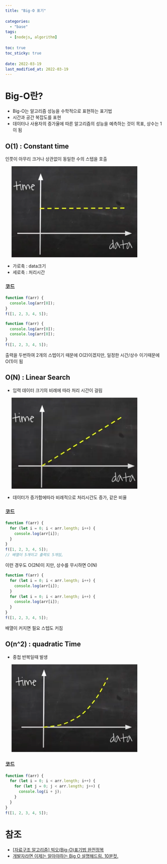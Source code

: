 ```yaml
---
title: "Big-O 표기"

categories:
  - "base"
tags:
  - [nodejs, algorithm]

toc: true
toc_sticky: true

date: 2022-03-19
last_modified_at: 2022-03-19
---
```


# Big-O란?

- Big-O는 알고리즘 성능을 수학적으로 표현하는 표기법
- 시간과 공간 복잡도를 표현
- 데이터나 사용자의 증가율에 따른 알고리즘의 성능을 예측하는 것이 목표, 상수는 1이 됨

## O(1) : Constant time

인풋이 아무리 크거나 상관없이 동일한 수의 스텝을 호출

<img style="margin-left:20px;"  width="400" alt="failRatio" src="/assets/img/algoritm/base/o1.png">

- 가로축 : data크기
- 세로축 : 처리시간

### 코드

```js
function f(arr) {
  console.log(arr[0]);
}
f([1, 2, 3, 4, 5]);
```

```js
function f(arr) {
  console.log(arr[0]);
  console.log(arr[0]);
}
f([1, 2, 3, 4, 5]);
```

출력을 두번하여 2개의 스텝이기 때문에 O(2)이겠지만, 일정한 시간/상수 이기때문에 O(1)이 됨

## O(N) : Linear Search

- 입력 데이터 크기의 비례에 따라 처리 시간이 걸림

<img style="margin-left:20px;"  width="400" alt="failRatio" src="/assets/img/algoritm/base/on.png">

- 데이터가 증가함에따라 비례적으로 처리시간도 증가, 같은 비율

### 코드

```js
function f(arr) {
  for (let i = 0; i < arr.length; i++) {
    console.log(arr[i]);
  }
}
f([1, 2, 3, 4, 5]);
// 배열이 5개이고 출력도 5개임,
```

이런 경우도 O(2N)이 지만, 상수를 무시하면 O(N)

```js
function f(arr) {
  for (let i = 0; i < arr.length; i++) {
    console.log(arr[i]);
  }
  for (let i = 0; i < arr.length; i++) {
    console.log(arr[i]);
  }
}
f([1, 2, 3, 4, 5]);
```

배열이 커지면 필요 스텝도 커짐

## O(n^2) : quadratic Time

- 중첩 반복일때 발생

<img style="margin-left:20px;"  width="400" alt="failRatio" src="/assets/img/algoritm/base/o^2.png">

### 코드

```js
function f(arr) {
  for (let i = 0; i < arr.length; i++) {
    for (let j = 0; j < arr.length; j++) {
      console.log(i + j);
    }
  }
}
f([1, 2, 3, 4, 5]);
```

# 참조

- [[자료구조 알고리즘] 빅오(Big-O)표기법 완전정복](https://www.youtube.com/watch?v=6Iq5iMCVsXA&t=92s)
- [개발자라면 이제는 알아야하는 Big O 설명해드림. 10분컷.](https://www.youtube.com/watch?v=BEVnxbxBqi8)
